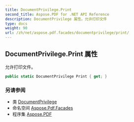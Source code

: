 ```yaml
---
title: DocumentPrivilege.Print
second_title: Aspose.PDF for .NET API Reference
description: DocumentPrivilege 属性。允许打印文件
type: docs
weight: 90
url: /zh/net/aspose.pdf.facades/documentprivilege/print/
---
```

## DocumentPrivilege.Print 属性

允许打印文件。

```csharp
public static DocumentPrivilege Print { get; }
```

### 另请参阅

* 类 [DocumentPrivilege](../)
* 命名空间 [Aspose.Pdf.Facades](../../../aspose.pdf.facades/)
* 程序集 [Aspose.PDF](../../../)
